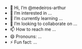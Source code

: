 - 👋 Hi, I’m @medeiros-arthur
- 👀 I’m interested in ...
- 🌱 I’m currently learning ...
- 💞️ I’m looking to collaborate on ...
- 📫 How to reach me ...
- 😄 Pronouns: ...
- ⚡ Fun fact: ...

<!---
medeiros-arthur/medeiros-arthur is a ✨ special ✨ repository because its `README.md` (this file) appears on your GitHub profile.
You can click the Preview link to take a look at your changes.
--->
